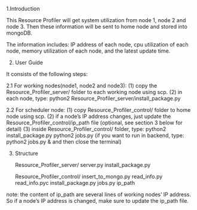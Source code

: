 1.Introduction

This Resource Profiler will get system utilization from node 1, node 2 and node 3. Then these information will be sent to home node and stored into mongoDB. 

The information includes: IP address of each node, cpu utilization of each node, memory utilization of each node, and the latest update time.

2. User Guide

It consists of the following steps:

2.1 For working nodes(node1, node2 and node3):
	(1) copy the Resource_Profiler_server/ folder to each working node using scp.
	(2) in each node, type:
		python2 Resource_Profiler_server/install_package.py

2.2 For scheduler node:
	(1) copy Resource_Profiler_control/ folder to home node using scp.
	(2) if a node’s IP address changes, just update the Resource_Profiler_control/ip_path file (optional, see 	section 3 below for detail)
	(3) inside Resource_Profiler_control/ folder, type:
		python2 install_package.py
 		python2 jobs.py (if you want to run in backend, type: python2 jobs.py & and then close the  terminal)

3. Structure

	Resource_Profiler_server/
		server.py
		install_package.py

	Resource_Profiler_control/
		insert_to_mongo.py
		read_info.py
		read_info.pyc
		install_package.py
		jobs.py
		ip_path

note: the content of ip_path are several lines of working nodes’ IP address. So if a node’s IP address is changed, make sure to update the ip_path file.
